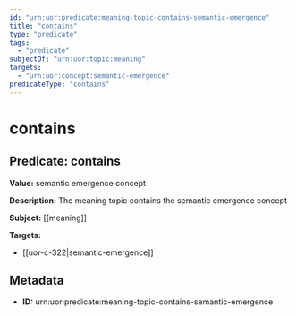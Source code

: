 ```yaml
---
id: "urn:uor:predicate:meaning-topic-contains-semantic-emergence"
title: "contains"
type: "predicate"
tags:
  - "predicate"
subjectOf: "urn:uor:topic:meaning"
targets:
  - "urn:uor:concept:semantic-emergence"
predicateType: "contains"
---
```


# contains

## Predicate: contains

**Value:** semantic emergence concept

**Description:** The meaning topic contains the semantic emergence concept

**Subject:** [[meaning]]

**Targets:**

- [[uor-c-322|semantic-emergence]]

## Metadata

- **ID:** urn:uor:predicate:meaning-topic-contains-semantic-emergence
